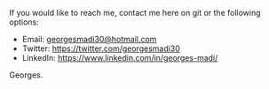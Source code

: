 If you would like to reach me, contact me here on git or the following options:
- Email: georgesmadi30@hotmail.com
- Twitter: https://twitter.com/georgesmadi30
- LinkedIn: https://www.linkedin.com/in/georges-madi/
  
Georges.
